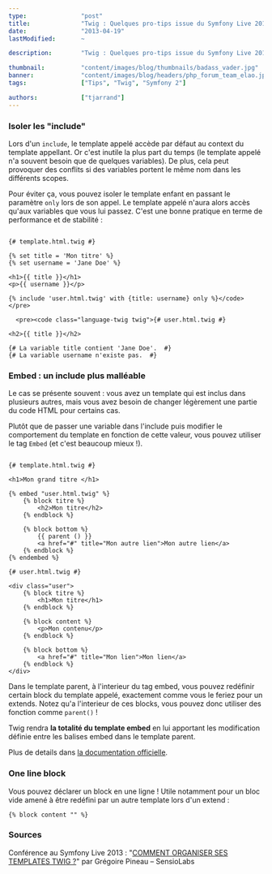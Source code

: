 ```yaml
---
type:               "post"
title:              "Twig : Quelques pro-tips issue du Symfony Live 2013"
date:               "2013-04-19"
lastModified:       ~

description:        "Twig : Quelques pro-tips issue du Symfony Live 2013"

thumbnail:          "content/images/blog/thumbnails/badass_vader.jpg"
banner:             "content/images/blog/headers/php_forum_team_elao.jpg"
tags:               ["Tips", "Twig", "Symfony 2"]

authors:            ["tjarrand"]
---
```


### Isoler les "include"

Lors d'un `include`, le template appelé accède par défaut au context du template appellant. Or c'est inutile la plus part du temps (le template appelé n'a souvent besoin que de quelques variables). De plus, cela peut provoquer des conflits si des variables portent le même nom dans les différents scopes.

Pour éviter ça, vous pouvez isoler le template enfant en passant le paramètre `only` lors de son appel. Le template appelé n'aura alors accès qu'aux variables que vous lui passez. C'est une bonne pratique en terme de performance et de stabilité :

```twig

{# template.html.twig #}

{% set title = 'Mon titre' %}
{% set username = 'Jane Doe' %}

<h1>{{ title }}</h1>
<p>{{ username }}</p>

{% include 'user.html.twig' with {title: username} only %}</code></pre>

  <pre><code class="language-twig twig">{# user.html.twig #}

<h2>{{ title }}</h2>

{# La variable title contient 'Jane Doe'.  #}
{# La variable username n'existe pas.  #}
```


### Embed : un include plus malléable

Le cas se présente souvent : vous avez un template qui est inclus dans plusieurs autres, mais vous avez besoin de changer légèrement une partie du code HTML pour certains cas.

Plutôt que de passer une variable dans l'include puis modifier le comportement du template en fonction de cette valeur, vous pouvez utiliser le tag `Embed` (et c'est beaucoup mieux !).

```twig

{# template.html.twig #}

<h1>Mon grand titre </h1>

{% embed "user.html.twig" %}
    {% block titre %}
        <h2>Mon titre</h2>
    {% endblock %}

    {% block bottom %}
        {{ parent () }}
        <a href="#" title="Mon autre lien">Mon autre lien</a>
    {% endblock %}
{% endembed %}
```


```twig
{# user.html.twig #}

<div class="user">
    {% block titre %}
        <h1>Mon titre</h1>
    {% endblock %}

    {% block content %}
        <p>Mon contenu</p>
    {% endblock %}

    {% block bottom %}
        <a href="#" title="Mon lien">Mon lien</a>
    {% endblock %}
</div>
```


Dans le template parent, à l'interieur du tag embed, vous pouvez redéfinir certain block du template appelé, exactement comme vous le feriez pour un extends. Notez qu'a l'interieur de ces blocks, vous pouvez donc utiliser des fonction comme `parent()` !

Twig rendra **la totalité du template embed** en lui apportant les modification définie entre les balises embed dans le template parent.

Plus de details dans [la documentation officielle][1].

### One line block

Vous pouvez déclarer un block en une ligne ! Utile notamment pour un bloc vide amené à être redéfini par un autre template lors d'un extend :

```twig
{% block content "" %}
```


### Sources

Conférence au Symfony Live 2013 : "[COMMENT ORGANISER SES TEMPLATES TWIG ?][2]" par Grégoire Pineau – SensioLabs

 [1]: http://twig.sensiolabs.org/doc/tags/embed.html
 [2]: http://lyrixx.github.io/SFLive-Paris2013-Twig/#/comment-organiser-ses-templates-twig

